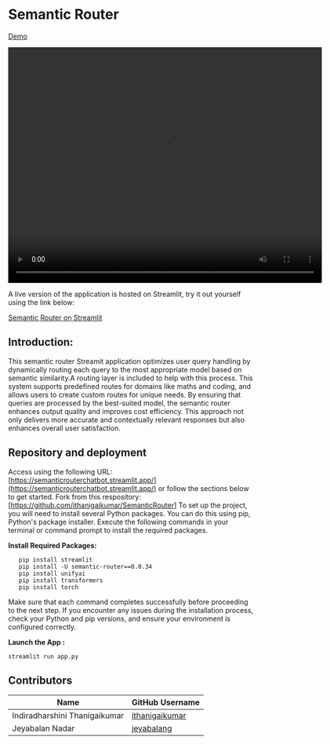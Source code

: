 # Semantic Router
[Demo](https://github.com/ithanigaikumar/demos/assets/107815119/33ceff47-3495-44a9-aad7-c0a3ba3433a8)

<video width="640" height="480" controls>
  <source src="../../../../_static/semanticrouterapplication.mp4" type="video/mp4">
  Your browser does not support the video tag.
</video>


A live version of the application is hosted on Streamlit, try it out yourself using the link below: 

[Semantic Router on Streamlit](https://semanticrouterchatbot.streamlit.app/)

## Introduction:
This semantic router Streamit application optimizes user query handling by dynamically routing each query to the most appropriate model based on semantic similarity.A routing layer is included to help with this process. This system supports predefined routes for domains like maths and coding, and allows users to create custom routes for unique needs. By ensuring that queries are processed by the best-suited model, the semantic router enhances output quality and improves cost efficiency. This approach not only delivers more accurate and contextually relevant responses but also enhances overall user satisfaction.


## Repository and deployment
Access using the following URL: [https://semanticrouterchatbot.streamlit.app/](https://semanticrouterchatbot.streamlit.app/) or follow the sections below to get started.
Fork from this respository:[https://github.com/ithanigaikumar/SemanticRouter]
To set up the project, you will need to install several Python packages. You can do this using pip, Python's package installer. Execute the following commands in your terminal or command prompt to install the required packages.

**Install Required Packages:**
```
   pip install streamlit
   pip install -U semantic-router==0.0.34
   pip install unifyai
   pip install transformers
   pip install torch

```
Make sure that each command completes successfully before proceeding to the next step. If you encounter any issues during the installation process, check your Python and pip versions, and ensure your environment is configured correctly.

 **Launch the App :**


    
    streamlit run app.py


  
## Contributors

| Name                          | GitHub Username |
|-------------------------------|-----------------|
| Indiradharshini Thanigaikumar | [ithanigaikumar](https://github.com/ithanigaikumar)  |
| Jeyabalan Nadar               | [jeyabalang](https://github.com/jeyabalang)    |
